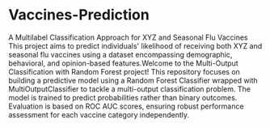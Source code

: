 # Vaccines-Prediction
 A Multilabel Classification Approach for XYZ and Seasonal Flu Vaccines
This project aims to predict individuals' likelihood of receiving both XYZ and seasonal flu vaccines using a dataset encompassing demographic, behavioral, and opinion-based features.Welcome to the Multi-Output Classification with Random Forest project! This repository focuses on building a predictive model using a Random Forest Classifier wrapped with MultiOutputClassifier to tackle a multi-output classification problem. The model is trained to predict probabilities rather than binary outcomes. Evaluation is based on ROC AUC scores, ensuring robust performance assessment for each vaccine category independently. 
